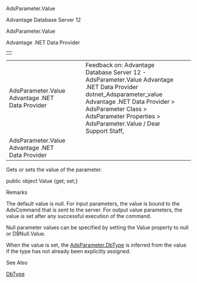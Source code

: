 AdsParameter.Value




Advantage Database Server 12  

AdsParameter.Value

Advantage .NET Data Provider

|  |
| --- |
|  |

|  |  |  |  |  |
| --- | --- | --- | --- | --- |
| AdsParameter.Value  Advantage .NET Data Provider |  |  | Feedback on: Advantage Database Server 12 - AdsParameter.Value Advantage .NET Data Provider dotnet\_Adsparameter\_value Advantage .NET Data Provider > AdsParameter Class > AdsParameter Properties > AdsParameter.Value / Dear Support Staff, |  |
| AdsParameter.Value  Advantage .NET Data Provider |  |  |  |  |

Gets or sets the value of the parameter.

public object Value {get; set;}

Remarks

The default value is null. For input parameters, the value is bound to the AdsCommand that is sent to the server. For output value parameters, the value is set after any successful execution of the command.

Null parameter values can be specified by setting the Value property to null or DBNull.Value.

When the value is set, the [AdsParameter.DbType](dotnet_adsparameter_dbtype.htm) is inferred from the value if the type has not already been explicitly assigned.

See Also

[DbType](dotnet_adsparameter_dbtype.htm)